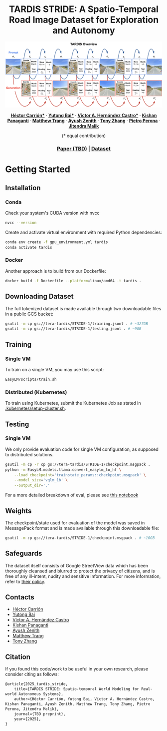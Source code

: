 <p align="center">
  <h1 align="center">TARDIS STRIDE: A Spatio-Temporal Road Image Dataset for Exploration and Autonomy</h1>
  <div align="center">
    <img src="./media/tardis-overview.png" />
  </div>
  <p align="center">
    <a href="https://hectorcarrion.com"><strong>Héctor Carrión*</strong></a>
    ·
    <a href="https://yutongbai.com"><strong>Yutong Bai*</strong></a>
    ·
    <a href="https://vhernandez.me"><strong>Víctor A. Hernández Castro*</strong></a>
    ·
    <a href="https://scholar.google.com/citations?user=yTCoJdsAAAAJ"><strong>Kishan Panaganti</strong></a>
    ·
    <a href="https://trangml.com"><strong>Matthew Trang</strong></a>
    ·
    <a href="https://ayushzenith.me"><strong>Ayush Zenith</strong></a>
    ·
    <a href="#"><strong>Tony Zhang</strong></a>
    ·
    <a href="#"><strong>Pietro Perona</strong></a>
    ·
    <a href="#"><strong>Jitendra Malik</strong></a>
  </p>
  <p align="center">(* equal contribution)</p>
  <h3 align="center">
    <a href="#">Paper (TBD)</a> | <a href="https://huggingface.co/datasets/Tera-AI/STRIDE-1">Dataset</a>
  </h3>
</p>

# Getting Started

## Installation

### Conda
Check your system's CUDA version with nvcc
```bash
nvcc --version
```

Create and activate virtual environment with required Python dependencies:
```bash
conda env create -f gpu_environment.yml tardis
conda activate tardis
```

### Docker
Another approach is to build from our Dockerfile:
```bash
docker build -f Dockerfile --platform=linux/amd64 -t tardis .
```

## Downloading Dataset
The full tokenized dataset is made available through two downloadable files in a public GCS bucket:
```bash
gsutil -m cp gs://tera-tardis/STRIDE-1/training.jsonl . # ~327GB
gsutil -m cp gs://tera-tardis/STRIDE-1/testing.jsonl . # ~9GB
```

## Training

### Single VM
To train on a single VM, you may use this script:
```bash
EasyLM/scripts/train.sh
```

### Distributed (Kubernetes)
To train using Kubernetes, submit the Kubernetes Job as stated in [.kubernetes/setup-cluster.sh](.kubernetes/setup-cluster.sh).


## Testing

### Single VM
We only provide evaluation code for single VM configuration, as supposed to distributed solutions.
```bash
gsutil -m cp -r cp gs://tera-tardis/STRIDE-1/checkpoint.msgpack .
python -m EasyLM.models.llama.convert_easylm_to_hf \
    --load_checkpoint='trainstate_params::checkpoint.msgpack' \
    --model_size='vqlm_1b' \
    --output_dir='.'
```

For a more detailed breakdown of eval, please see [this notebook](eval.ipynb)


## Weights
The checkpoint/state used for evaluation of the model was saved in MessagePack format and is made available through this downloadable file:
```bash
gsutil -m cp gs://tera-tardis/STRIDE-1/checkpoint.msgpack . # ~10GB
```

## Safeguards
The dataset itself consists of Google StreetView data which has been thoroughly cleansed and blurred to protect the privacy of citizens, and is free of any ill-intent, nudity and sensitive information. For more information, refer to [their policy](https://www.google.com/streetview/policy/).

## Contacts
* [Héctor Carrión](mailto:hector@tera.earth)
* [Yutong Bai](mailto:ytongbai@gmail.com)
* [Víctor A. Hernández Castro](mailto:vhernandezcastro@gmail.com)
* [Kishan Panaganti](mailto:kpb@caltech.edu)
* [Ayush Zenith](mailto:ayush@tera-ai.com)
* [Matthew Trang](mailto:matthew@tera.earth)
* [Tony Zhang](mailto:tony@tera-ai.com)
<!-- * [Pietro Perona](mailto:) -->
<!-- * [Jitendra Malik](mailto:) -->

## Citation
If you found this code/work to be useful in your own research, please consider citing as follows:
```
@article{2025_tardis_stride,
    title={TARDIS STRIDE: Spatio-temporal World Modeling for Real-world Autonomous Systems},
    author={Héctor Carrión, Yutong Bai, Víctor A. Hernández Castro, Kishan Panaganti, Ayush Zenith, Matthew Trang, Tony Zhang, Pietro Perona, Jitendra Malik},
    journal={TBD preprint},
    year={2025},
}
```
